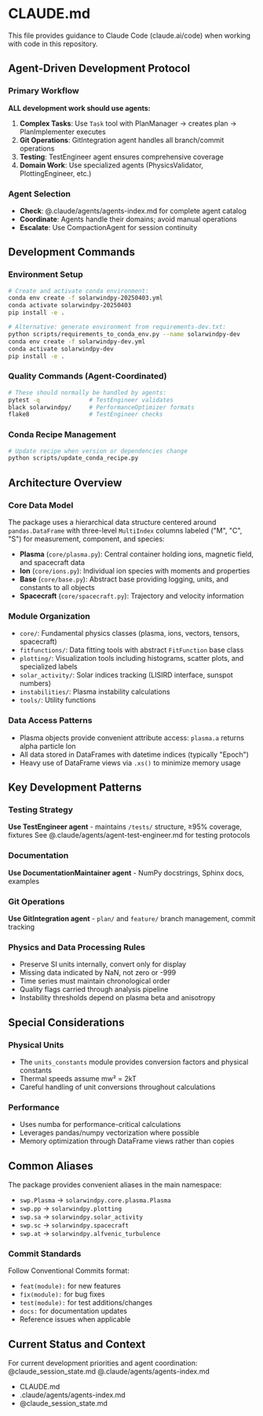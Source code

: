 # CLAUDE.md

This file provides guidance to Claude Code (claude.ai/code) when working with code in this repository.

## Agent-Driven Development Protocol

### Primary Workflow
**ALL development work should use agents:**

1. **Complex Tasks**: Use `Task` tool with PlanManager → creates plan → PlanImplementer executes
2. **Git Operations**: GitIntegration agent handles all branch/commit operations  
3. **Testing**: TestEngineer agent ensures comprehensive coverage
4. **Domain Work**: Use specialized agents (PhysicsValidator, PlottingEngineer, etc.)

### Agent Selection
- **Check**: @.claude/agents/agents-index.md for complete agent catalog
- **Coordinate**: Agents handle their domains; avoid manual operations  
- **Escalate**: Use CompactionAgent for session continuity

## Development Commands

### Environment Setup
```bash
# Create and activate conda environment:
conda env create -f solarwindpy-20250403.yml
conda activate solarwindpy-20250403
pip install -e .

# Alternative: generate environment from requirements-dev.txt:
python scripts/requirements_to_conda_env.py --name solarwindpy-dev
conda env create -f solarwindpy-dev.yml
conda activate solarwindpy-dev
pip install -e .
```

### Quality Commands (Agent-Coordinated)
```bash
# These should normally be handled by agents:
pytest -q              # TestEngineer validates
black solarwindpy/     # PerformanceOptimizer formats  
flake8                 # TestEngineer checks
```

### Conda Recipe Management
```bash
# Update recipe when version or dependencies change
python scripts/update_conda_recipe.py
```

## Architecture Overview

### Core Data Model
The package uses a hierarchical data structure centered around `pandas.DataFrame` with three-level `MultiIndex` columns labeled ("M", "C", "S") for measurement, component, and species:
- **Plasma** (`core/plasma.py`): Central container holding ions, magnetic field, and spacecraft data
- **Ion** (`core/ions.py`): Individual ion species with moments and properties
- **Base** (`core/base.py`): Abstract base providing logging, units, and constants to all objects
- **Spacecraft** (`core/spacecraft.py`): Trajectory and velocity information

### Module Organization
- `core/`: Fundamental physics classes (plasma, ions, vectors, tensors, spacecraft)
- `fitfunctions/`: Data fitting tools with abstract `FitFunction` base class
- `plotting/`: Visualization tools including histograms, scatter plots, and specialized labels
- `solar_activity/`: Solar indices tracking (LISIRD interface, sunspot numbers)
- `instabilities/`: Plasma instability calculations
- `tools/`: Utility functions

### Data Access Patterns
- Plasma objects provide convenient attribute access: `plasma.a` returns alpha particle Ion
- All data stored in DataFrames with datetime indices (typically "Epoch")
- Heavy use of DataFrame views via `.xs()` to minimize memory usage

## Key Development Patterns

### Testing Strategy  
**Use TestEngineer agent** - maintains `/tests/` structure, ≥95% coverage, fixtures
See @.claude/agents/agent-test-engineer.md for testing protocols

### Documentation
**Use DocumentationMaintainer agent** - NumPy docstrings, Sphinx docs, examples

### Git Operations
**Use GitIntegration agent** - `plan/` and `feature/` branch management, commit tracking

### Physics and Data Processing Rules
- Preserve SI units internally, convert only for display
- Missing data indicated by NaN, not zero or -999
- Time series must maintain chronological order
- Quality flags carried through analysis pipeline
- Instability thresholds depend on plasma beta and anisotropy

## Special Considerations

### Physical Units
- The `units_constants` module provides conversion factors and physical constants
- Thermal speeds assume mw² = 2kT
- Careful handling of unit conversions throughout calculations

### Performance
- Uses numba for performance-critical calculations
- Leverages pandas/numpy vectorization where possible
- Memory optimization through DataFrame views rather than copies

## Common Aliases

The package provides convenient aliases in the main namespace:
- `swp.Plasma` → `solarwindpy.core.plasma.Plasma`
- `swp.pp` → `solarwindpy.plotting`
- `swp.sa` → `solarwindpy.solar_activity`
- `swp.sc` → `solarwindpy.spacecraft`
- `swp.at` → `solarwindpy.alfvenic_turbulence`

### Commit Standards
Follow Conventional Commits format:
- `feat(module):` for new features
- `fix(module):` for bug fixes
- `test(module):` for test additions/changes
- `docs:` for documentation updates
- Reference issues when applicable

## Current Status and Context

For current development priorities and agent coordination:
@claude_session_state.md
@.claude/agents/agents-index.md

- CLAUDE.md
- .claude/agents/agents-index.md
- @claude_session_state.md